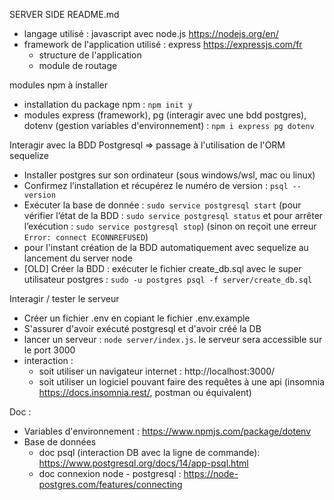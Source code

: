 SERVER SIDE README.md

- langage utilisé : javascript avec node.js https://nodejs.org/en/
- framework de l'application utilisé : express https://expressjs.com/fr
    - structure de l'application
    - module de routage

modules npm à installer
- installation du package npm : `npm init y`
- modules express (framework), pg (interagir avec une bdd postgres), dotenv (gestion variables d'environnement) : `npm i express pg dotenv`

Interagir avec la BDD Postgresql => passage à l'utilisation de l'ORM sequelize
- Installer postgres sur son ordinateur (sous windows/wsl, mac ou linux)
- Confirmez l’installation et récupérez le numéro de version : `psql --version`
- Exécuter la base de donnée : `sudo service postgresql start` (pour vérifier l’état de la BDD : `sudo service postgresql status` et pour arrêter l’exécution : `sudo service postgresql stop`) (sinon on reçoit une erreur `Error: connect ECONNREFUSED`)
- pour l'instant création de la BDD automatiquement avec sequelize au lancement du server node
- [OLD] Créer la BDD : exécuter le fichier create_db.sql avec le super utilisateur postgres : `sudo -u postgres psql -f server/create_db.sql`

Interagir / tester le serveur
- Créer un fichier .env en copiant le fichier .env.example
- S'assurer d'avoir exécuté postgresql et d'avoir créé la DB
- lancer un serveur : `node server/index.js`. le serveur sera accessible sur le port 3000
- interaction : 
    - soit utiliser un navigateur internet : http://localhost:3000/
    - soit utiliser un logiciel pouvant faire des requêtes à une api (insomnia  https://docs.insomnia.rest/, postman ou équivalent)



Doc :
- Variables d'environnement : https://www.npmjs.com/package/dotenv
- Base de données
    - doc psql (interaction DB avec la ligne de commande): https://www.postgresql.org/docs/14/app-psql.html
    - doc connexion node - postgresql : https://node-postgres.com/features/connecting